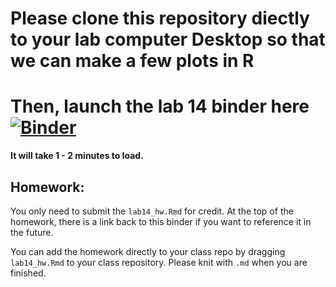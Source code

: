 # Please clone this repository diectly to your lab computer Desktop so that we can make a few plots in R
# Then, launch the lab 14 binder here [![Binder](https://mybinder.org/badge_logo.svg)](https://mybinder.org/v2/gh/hehouts/lab14_binder.git/HEAD/?urlpath=rstudio)
**It will take 1 - 2 minutes to load.** 

## Homework:
You only need to submit the `lab14_hw.Rmd` for credit. 
At the top of the homework, there is a link back to this binder if you want to reference it in the future. 

You can add the homework directly to your class repo by dragging `lab14_hw.Rmd` to your class repository. Please knit with `.md` when you are finished.


